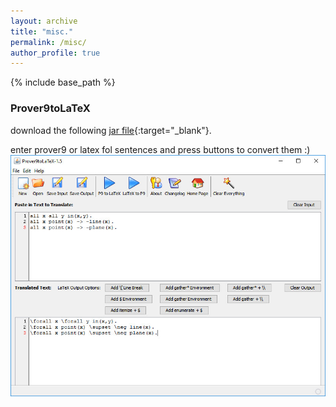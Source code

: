 ```yaml
---
layout: archive
title: "misc."
permalink: /misc/
author_profile: true
---
```


{% include base_path %}


### Prover9toLaTeX

download the following [jar file](/files/Prover9toLaTeX-1.5.jar){:target="_blank"}.

enter prover9 or latex fol sentences and press buttons to convert them :)
![screenshot](/files/p9latex_scrnshot.jpg?raw=true)